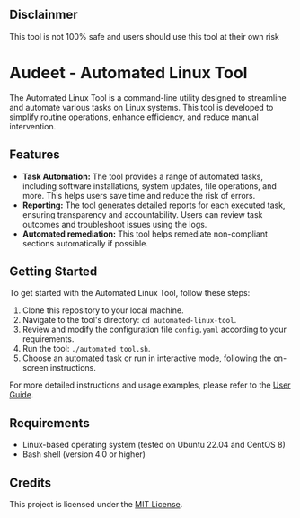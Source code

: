 ## Disclainmer
This tool is not 100% safe and users should use this tool at their own risk

# Audeet - Automated Linux Tool

The Automated Linux Tool is a command-line utility designed to streamline and automate various tasks on Linux systems. This tool is developed to simplify routine operations, enhance efficiency, and reduce manual intervention.

## Features

- **Task Automation:** The tool provides a range of automated tasks, including software installations, system updates, file operations, and more. This helps users save time and reduce the risk of errors.
- **Reporting:** The tool generates detailed reports for each executed task, ensuring transparency and accountability. Users can review task outcomes and troubleshoot issues using the logs.
- **Automated remediation:** This tool helps remediate non-compliant sections automatically if possible.

## Getting Started

To get started with the Automated Linux Tool, follow these steps:

1. Clone this repository to your local machine.
2. Navigate to the tool's directory: `cd automated-linux-tool`.
3. Review and modify the configuration file `config.yaml` according to your requirements.
4. Run the tool: `./automated_tool.sh`.
5. Choose an automated task or run in interactive mode, following the on-screen instructions.

For more detailed instructions and usage examples, please refer to the [User Guide](user-guide.md).

## Requirements

- Linux-based operating system (tested on Ubuntu 22.04 and CentOS 8)
- Bash shell (version 4.0 or higher)

## Credits

This project is licensed under the [MIT License](LICENSE).
